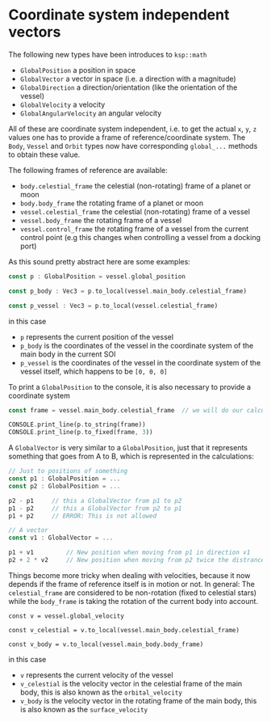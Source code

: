 # Coordinate system independent vectors

The following new types have been introduces to `ksp::math`
* `GlobalPosition` a position in space
* `GlobalVector` a vector in space (i.e. a direction with a magnitude)
* `GlobalDirection` a direction/orientation (like the orientation of the vessel)
* `GlobalVelocity` a velocity
* `GlobalAngularVelocity` an angular velocity

All of these are coordinate system independent, i.e. to get the actual `x`, `y`, `z` values one has to provide a frame of reference/coordinate system.
The `Body`, `Vessel` and `Orbit` types now have corresponding `global_...` methods to obtain these value.

The following frames of reference are available:
* `body.celestial_frame` the celestial (non-rotating) frame of a planet or moon
* `body.body_frame` the rotating frame of a planet or moon
* `vessel.celestial_frame` the celestial (non-rotating) frame of a vessel
* `vessel.body_frame` the rotating frame of a vessel
* `vessel.control_frame` the rotating frame of a vessel from the current control point (e.g this changes when controlling a vessel from a docking port)

As this sound pretty abstract here are some examples:

```rust
const p : GlobalPosition = vessel.global_position

const p_body : Vec3 = p.to_local(vessel.main_body.celestial_frame)

const p_vessel : Vec3 = p.to_local(vessel.celestial_frame)
```
in this case
* `p` represents the current position of the vessel
* `p_body` is the coordinates of the vessel in the coordinate system of the main body in the current SOI
* `p_vessel` is the coordinates of the vessel in the coordinate system of the vessel itself, which happens to be `[0, 0, 0]`

To print a `GlobalPosition` to the console, it is also necessary to provide a coordinate system

```rust
const frame = vessel.main_body.celestial_frame  // we will do our calculations in this frame of reference

CONSOLE.print_line(p.to_string(frame))
CONSOLE.print_line(p.to_fixed(frame, 3))
```

A `GlobalVector` is very similar to a `GlobalPosition`, just that it represents something that goes from A to B, which is represented in the calculations:

```rust
// Just to positions of something
const p1 : GlobalPosition = ...
const p2 : GlobalPosition = ...

p2 - p1     // this a GlobalVector from p1 to p2
p1 - p2     // this a GlobalVector from p2 to p1
p1 + p2     // ERROR: This is not allowed

// A vector
const v1 : GlobalVector = ...

p1 + v1         // New position when moving from p1 in direction v1
p2 + 2 * v2     // New position when moving from p2 twice the distrance in direction v1
```

Things become more tricky when dealing with velocities, because it now depends if the frame of reference itself is in motion or not.
In general: The `celestial_frame` are considered to be non-rotation (fixed to celestial stars) while the `body_frame` is taking the rotation of the current body into account.

```
const v = vessel.global_velocity

const v_celestial = v.to_local(vessel.main_body.celestial_frame)

const v_body = v.to_local(vessel.main_body.body_frame) 
```
in this case
* `v` represents the current velocity of the vessel
* `v_celestial` is the velocity vector in the celestial frame of the main body, this is also known as the `orbital_velocity`
* `v_body` is the velocity vector in the rotating frame of the main body, this is also known as the `surface_velocity`
